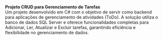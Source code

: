 **Projeto CRUD para Gerenciamento de Tarefas**  
Um projeto desenvolvido em C# com o objetivo de servir como backend para aplicações de gerenciamento de atividades (ToDo). A solução utiliza o banco de dados SQL Server e oferece funcionalidades completas para Adicionar, Ler, Atualizar e Excluir tarefas, garantindo eficiência e flexibilidade no gerenciamento de dados.
